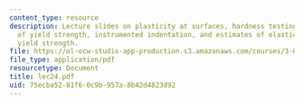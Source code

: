 ```yaml
---
content_type: resource
description: Lecture slides on plasticity at surfaces, hardness testing, estimates
  of yield strength, instrumented indentation, and estimates of elastic modulus and
  yield strength.
file: https://ol-ocw-studio-app-production.s3.amazonaws.com/courses/3-032-mechanical-behavior-of-materials-fall-2007/75ecba5281f60c9b957a8b42d4823d92_lec24.pdf
file_type: application/pdf
resourcetype: Document
title: lec24.pdf
uid: 75ecba52-81f6-0c9b-957a-8b42d4823d92
---
```

